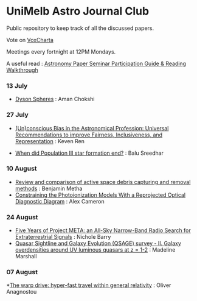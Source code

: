 # UniMelb Astro Journal Club

Public repository to keep track of all the discussed papers.

Vote on [VoxCharta](https://melbourne.voxcharta.org/)

Meetings every fortnight at 12PM Mondays.

A useful read : [Astronomy Paper Seminar Participation Guide & Reading Walkthrough](https://ui.adsabs.harvard.edu/abs/2020arXiv200612566C/abstract)

### 13 July
* [Dyson Spheres](https://ui.adsabs.harvard.edu/abs/2020SerAJ.200....1W/abstract) : Aman Chokshi

### 27 July
* [(Un)conscious Bias in the Astronomical Profession: Universal Recommendations to improve Fairness, Inclusiveness, and Representation](https://ui.adsabs.harvard.edu/abs/2020arXiv200613685A/abstract) : Keven Ren

* [When did Population III star formation end?](https://ui.adsabs.harvard.edu/abs/2020arXiv200615260L/abstract) : Balu Sreedhar

### 10 August
* [Review and comparison of active space debris capturing and removal methods](https://ui.adsabs.harvard.edu/abs/2016PrAeS..80...18S/abstract) : Benjamin Metha
* [Constraining the Photoionization Models With a Reprojected Optical Diagnostic Diagram](https://ui.adsabs.harvard.edu/abs/2020arXiv200709159J/abstract) : Alex Cameron

### 24 August
* [Five Years of Project META: an All-Sky Narrow-Band Radio Search for Extraterrestrial Signals](https://ui.adsabs.harvard.edu/abs/1993ApJ...415..218H/abstract) : Nichole Barry
* [Quasar Sightline and Galaxy Evolution (QSAGE) survey - II. Galaxy overdensities around UV luminous quasars at z = 1-2](https://ui.adsabs.harvard.edu/abs/2020MNRAS.497.3083S/abstract) : Madeline Marshall

### 07 August
*[The warp drive: hyper-fast travel within general relativity](https://ui.adsabs.harvard.edu/abs/1994CQGra..11L..73A/abstract) : Oliver Anagnostou
